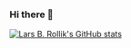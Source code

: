 ### Hi there 👋

[![Lars B. Rollik's GitHub stats](https://github-readme-stats.vercel.app/api?username=larsrollik)](https://github.com/larsrollik/github-readme-stats)
<!-- See for details: https://github.com/anuraghazra/github-readme-stats -->
<!-- "Ranks": "Available ranks are S+ (top 1%), S (top 25%), A++ (top 45%), A+ (top 60%), and B+ (everyone)" -->

<!--
**larsrollik/larsrollik** is a ✨ _special_ ✨ repository because its `README.md` (this file) appears on your GitHub profile.

Here are some ideas to get you started:

- 🔭 I’m currently working on ...
- 🌱 I’m currently learning ...
- 👯 I’m looking to collaborate on ...
- 🤔 I’m looking for help with ...
- 💬 Ask me about ...
- 📫 How to reach me: ...
- 😄 Pronouns: ...
- ⚡ Fun fact: ...
-->
